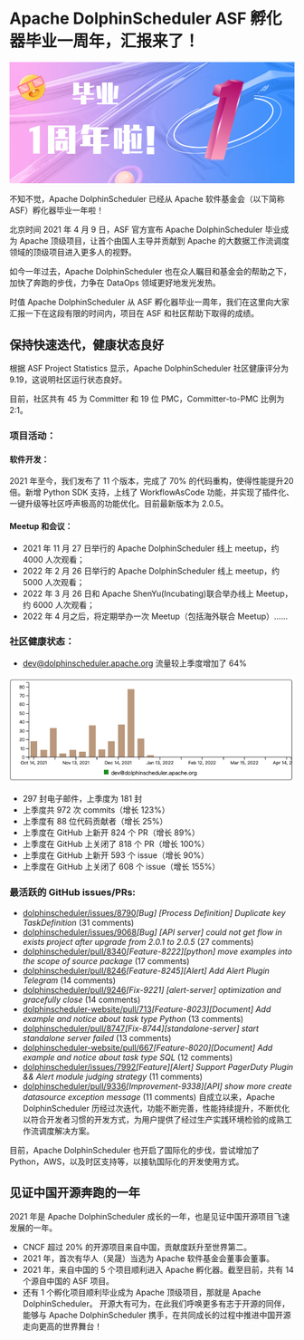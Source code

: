 # Apache DolphinScheduler ASF 孵化器毕业一周年，汇报来了！

<div align=center>

<img src="/img/2022-4-14/1.png"/>
</div>

不知不觉，Apache DolphinScheduler 已经从 Apache 软件基金会（以下简称 ASF）孵化器毕业一年啦！

北京时间 ​2021 年 4 月 9 日，ASF 官方宣布 Apache DolphinScheduler 毕业成为 Apache 顶级项目，让首个由国人主导并贡献到 Apache 的大数据工作流调度领域的顶级项目进入更多人的视野。

如今一年过去，Apache DolphinScheduler 也在众人瞩目和基金会的帮助之下，加快了奔跑的步伐，力争在 DataOps 领域更好地发光发热。

时值 Apache DolphinScheduler 从 ASF 孵化器毕业一周年，我们在这里向大家汇报一下在这段有限的时间内，项目在 ASF 和社区帮助下取得的成绩。

## 保持快速迭代，健康状态良好

根据 ASF Project Statistics 显示，Apache DolphinScheduler 社区健康评分为 9.19，这说明社区运行状态良好。

目前，社区共有 45 为 Committer 和 19 位 PMC，Committer-to-PMC 比例为 2:1。

### 项目活动：

#### 软件开发：

2021 年至今，我们发布了 11 个版本，完成了 70% 的代码重构，使得性能提升20 倍。新增 Python SDK 支持，上线了 WorkflowAsCode 功能，并实现了插件化、一键升级等社区呼声极高的功能优化。目前最新版本为 2.0.5。

#### Meetup 和会议：

* 2021 年 11 月 27 日举行的 Apache DolphinScheduler 线上 meetup，约 4000 人次观看；
* 2022 年 2 月 26 日举行的 Apache DolphinScheduler 线上 meetup，约 5000 人次观看；
* 2022 年 3 月 26 日和 Apache ShenYu(Incubating)联合举办线上 Meetup，约 6000 人次观看；
* 2022 年 4 月之后，将定期举办一次 Meetup（包括海外联合 Meetup）......
### 社区健康状态：

* dev@dolphinscheduler.apache.org 流量较上季度增加了 64%
<div align=center>

<img src="/img/2022-4-14/2.png"/>

</div>

* 297 封电子邮件，上季度为 181 封
* 上季度共 972 次 commits（增长 123%）
* 上季度有 88 位代码贡献者（增长 25%）
* 上季度在 GitHub 上新开 824 个 PR（增长 89%）
* 上季度在 GitHub 上关闭了 818 个 PR（增长 100%）
* 上季度在 GitHub 上新开 593 个 issue（增长 90%）
* 上季度在 GitHub 上关闭了 608 个 issue（增长 155%）
### 最活跃的 GitHub issues/PRs:

* [dolphinscheduler/issues/8790](https://github.com/apache/dolphinscheduler/issues/8790)*[Bug] [Process Definition] Duplicate key TaskDefinition*	(31 comments)
* [dolphinscheduler/issues/9068](https://github.com/apache/dolphinscheduler/issues/9068)*[Bug] [API server] could not get flow in exists project after upgrade from 2.0.1 to 2.0.5*	(27 comments)
* [dolphinscheduler/pull/8340](https://github.com/apache/dolphinscheduler/pull/8340)*[Feature-8222][python] move examples into the scope of source package*	(17 comments)
* [dolphinscheduler/pull/8246](https://github.com/apache/dolphinscheduler/pull/8246)*[Feature-8245][Alert] Add Alert Plugin Telegram*	(14 comments)
* [dolphinscheduler/pull/9246](https://github.com/apache/dolphinscheduler/pull/9246)*[Fix-9221] [alert-server] optimization and gracefully close*	(14 comments)
* [dolphinscheduler-website/pull/713](https://github.com/apache/dolphinscheduler-website/pull/713)*[Feature-8023][Document] Add example and notice about task type Python*	(13 comments)
* [dolphinscheduler/pull/8747](https://github.com/apache/dolphinscheduler/pull/8747)*[Fix-8744][standalone-server] start standalone server failed*	(13 comments)
* [dolphinscheduler-website/pull/667](https://github.com/apache/dolphinscheduler-website/pull/667)*[Feature-8020][Document] Add example and notice about task type SQL*	(12 comments)
* [dolphinscheduler/issues/7992](https://github.com/apache/dolphinscheduler/issues/7992)*[Feature][Alert] Support PagerDuty Plugin && Alert module judging strategy*	(11 comments)
* [dolphinscheduler/pull/9336](https://github.com/apache/dolphinscheduler/pull/9336)*[Improvement-9338][API] show more create datasource exception message*	(11 comments)
自成立以来，Apache DolphinScheduler 历经过次迭代，功能不断完善，性能持续提升，不断优化以符合开发者习惯的开发方式，为用户提供了经过生产实践环境检验的成熟工作流调度解决方案。

目前，Apache DolphinScheduler 也开启了国际化的步伐，尝试增加了 Python，AWS，以及时区支持等，以接轨国际化的开发使用方式。

## 见证中国开源奔跑的一年

2021 年是 Apache DolphinScheduler 成长的一年，也是见证中国开源项目飞速发展的一年。

* CNCF 超过 20% 的开源项目来自中国，贡献度跃升至世界第二。
* 2021 年，首次有华人（吴晟）当选为 Apache 软件基金会董事会董事。
* 2021 年，来自中国的 5 个项目顺利进入 Apache 孵化器。截至目前，共有 14 个源自中国的 ASF 项目。
* 还有 1 个孵化项目顺利毕业成为 Apache 顶级项目，那就是 Apache DolphinScheduler。
开源大有可为，在此我们呼唤更多有志于开源的同伴，能够与 Apache DolphinScheduler 携手，在共同成长的过程中推进中国开源走向更高的世界舞台！


